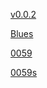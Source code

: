 [v0.0.2](https://github.com/littleflute/JimiHendrix1/edit/master/README.md)

[Blues](https://littleflute.github.io/JimiHendrix/Blues/)

[0059](0059)

[0059s](0059s)

